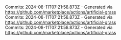 Commits: 2024-08-11T07:21:58.873Z - Generated via https://github.com/marketplace/actions/artificial-grass
<br>
Commits: 2024-08-11T07:21:58.873Z - Generated via https://github.com/marketplace/actions/artificial-grass
<br>
Commits: 2024-08-11T07:21:58.873Z - Generated via https://github.com/marketplace/actions/artificial-grass
<br>
